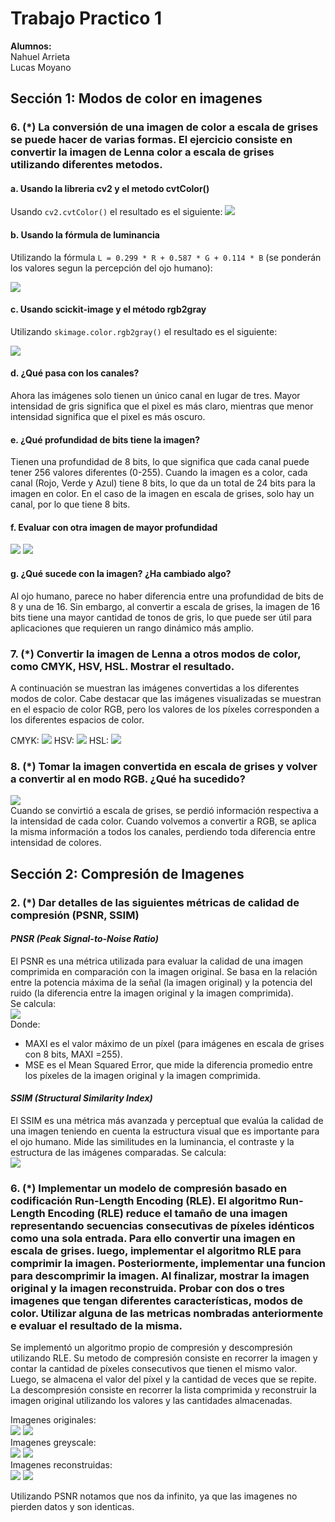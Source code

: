 # Trabajo Practico 1
**Alumnos:**  
Nahuel Arrieta  
Lucas Moyano

## Sección 1:  Modos de color en imagenes

### 6. **(*) La conversión de una imagen de color a escala de grises se puede hacer de varias formas. El ejercicio consiste en convertir la imagen de Lenna color a escala de grises utilizando diferentes metodos.**

#### a. **Usando la libreria cv2 y el metodo cvtColor()**
Usando `cv2.cvtColor()` el resultado es el siguiente:
![](imgs/lenna_cv2_cvtcolor.png)

#### b. **Usando la fórmula de luminancia**
Utilizando la fórmula `L = 0.299 * R + 0.587 * G + 0.114 * B` (se ponderán los valores segun la percepción del ojo humano):

![](imgs/lenna_luminancia.png)

#### c. **Usando scickit-image y el método rgb2gray**
Utilizando `skimage.color.rgb2gray()` el resultado es el siguiente:

![](imgs/lenna_luminancia.png)

#### d. **¿Qué pasa con los canales?**

Ahora las imágenes solo tienen un único canal en lugar de tres. Mayor intensidad de gris significa que el pixel es más claro, mientras que menor intensidad significa que el pixel es más oscuro.

#### e. **¿Qué profundidad de bits tiene la imagen?**

Tienen una profundidad de 8 bits, lo que significa que cada canal puede tener 256 valores diferentes (0-255). 
Cuando la imagen es a color, cada canal (Rojo, Verde y Azul) tiene 8 bits, lo que da un total de 24 bits para la imagen en color. En el caso de la imagen en escala de grises, solo hay un canal, por lo que tiene 8 bits.

#### f. **Evaluar con otra imagen de mayor profundidad**

![](imgs/16_bits.png)
![](imgs/16_bits_gray.png)

#### g. **¿Qué sucede con la imagen? ¿Ha cambiado algo?**

Al ojo humano, parece no haber diferencia entre una profundidad de bits de 8 y una de 16. Sin embargo, al convertir a escala de grises, la imagen de 16 bits tiene una mayor cantidad de tonos de gris, lo que puede ser útil para aplicaciones que requieren un rango dinámico más amplio. 

### 7. **(*) Convertir la imagen de Lenna a otros modos de color, como CMYK, HSV, HSL. Mostrar el resultado.**

A continuación se muestran las imágenes convertidas a los diferentes modos de color. Cabe destacar que las imágenes visualizadas se muestran en el espacio de color RGB, pero los valores de los píxeles corresponden a los diferentes espacios de color.

CMYK:
![](imgs/lenna_cmyk.PNG)
HSV:
![](imgs/lenna_hsv.PNG)
HSL:
![](imgs/lenna_hsl.PNG)


### 8. **(*) Tomar la imagen convertida en escala de grises y volver a convertir al en modo RGB. ¿Qué ha sucedido?**

![](imgs/lenna_gray_to_color.png)  
Cuando se convirtió a escala de grises, se perdió información respectiva a la intensidad de cada color. Cuando volvemos a convertir a RGB, se aplica la misma información a todos los canales, perdiendo toda diferencia entre intensidad de colores.


## Sección 2: Compresión de Imagenes



### 2. **(*) Dar detalles de las siguientes métricas de calidad de compresión (PSNR, SSIM)**

#### *PNSR  (Peak Signal-to-Noise Ratio)*  
El PSNR es una métrica utilizada para evaluar la calidad de una imagen comprimida en comparación con la imagen original. Se basa en la relación entre la potencia máxima de la señal (la imagen original) y la potencia del ruido (la diferencia entre la imagen original y la imagen comprimida).  
Se  calcula:  
![](imgs/psnr.png)  
Donde:  
- MAXI es el valor máximo de un píxel (para imágenes en escala de grises con 8 bits, MAXI  =255).
- MSE es el Mean Squared Error, que mide la diferencia promedio entre los píxeles de la imagen original y la imagen comprimida.

#### *SSIM (Structural Similarity Index)*  
El SSIM es una métrica más avanzada y perceptual que evalúa la calidad de una imagen teniendo en cuenta la estructura visual que es importante para el ojo humano. Mide las similitudes en la luminancia, el contraste y la estructura de las imágenes comparadas. Se calcula:  
![](imgs/ssim.png)  



### 6. **(*) Implementar un modelo de compresión basado en codificación Run-Length Encoding (RLE). El algoritmo Run-Length Encoding (RLE) reduce el tamaño de una imagen representando secuencias consecutivas de píxeles idénticos como una sola entrada. Para ello convertir una imagen en escala de grises. luego, implementar el algoritmo RLE para comprimir la imagen. Posteriormente, implementar una funcion para descomprimir la imagen. Al finalizar, mostrar la imagen original y la imagen reconstruida. Probar con dos o tres imagenes que tengan diferentes características, modos de color. Utilizar alguna de las metricas nombradas anteriormente e evaluar el resultado de la misma.**

Se implementó un algoritmo propio de compresión y descompresión utilizando RLE. Su metodo de compresión consiste en recorrer la imagen y contar la cantidad de píxeles consecutivos que tienen el mismo valor. Luego, se almacena el valor del píxel y la cantidad de veces que se repite. La descompresión consiste en recorrer la lista comprimida y reconstruir la imagen original utilizando los valores y las cantidades almacenadas.

Imagenes originales:  
![](imgs/senkuOG.png)
![](imgs/lucasOG.png)  
Imagenes greyscale:  
![](imgs/senku_grayscale.png)
![](imgs/lucas_grayscale.png)  
Imagenes reconstruidas:  
![](imgs/senku_reconstructed.png)
![](imgs/lucas_reconstructed.png)

Utilizando PSNR notamos que nos da infinito, ya que las imagenes no pierden datos y son identicas.